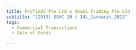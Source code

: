 ```yaml
---
title: Profindo Pte Ltd v Abani Trading Pte Ltd
subtitle: "[2013] SGHC 10 / 14\_January\_2013"
tags:
  - Commercial Transactions
  - Sale of Goods

---
```


